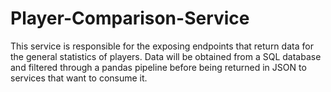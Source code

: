 # Player-Comparison-Service

This service is responsible for the exposing endpoints that return data for the general statistics of players. Data will be obtained from a SQL database and filtered through a pandas pipeline before being returned in JSON to services that want to consume it.